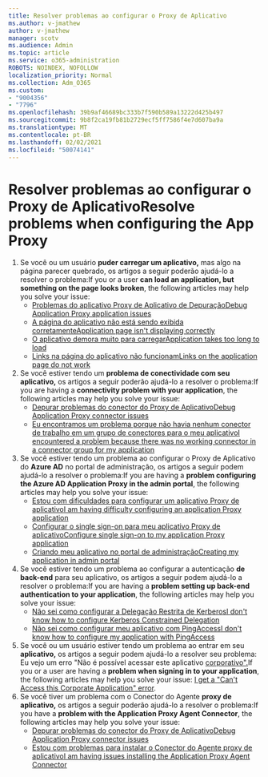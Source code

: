 ```yaml
---
title: Resolver problemas ao configurar o Proxy de Aplicativo
ms.author: v-jmathew
author: v-jmathew
manager: scotv
ms.audience: Admin
ms.topic: article
ms.service: o365-administration
ROBOTS: NOINDEX, NOFOLLOW
localization_priority: Normal
ms.collection: Adm_O365
ms.custom:
- "9004356"
- "7796"
ms.openlocfilehash: 39b9af46689bc333b7f590b589a13222d425b497
ms.sourcegitcommit: 9b8f2ca19fb81b2729ecf5ff7586f4e7d607ba9a
ms.translationtype: MT
ms.contentlocale: pt-BR
ms.lasthandoff: 02/02/2021
ms.locfileid: "50074141"
---
```

# <a name="resolve-problems-when-configuring-the-app-proxy"></a><span data-ttu-id="399ab-102">Resolver problemas ao configurar o Proxy de Aplicativo</span><span class="sxs-lookup"><span data-stu-id="399ab-102">Resolve problems when configuring the App Proxy</span></span>

1. <span data-ttu-id="399ab-103">Se você ou um usuário **puder carregar um aplicativo,** mas algo na página parecer quebrado, os artigos a seguir poderão ajudá-lo a resolver o problema:</span><span class="sxs-lookup"><span data-stu-id="399ab-103">If you or a user **can load an application, but something on the page looks broken**, the following articles may help you solve your issue:</span></span>
    - [<span data-ttu-id="399ab-104">Problemas do aplicativo Proxy de Aplicativo de Depuração</span><span class="sxs-lookup"><span data-stu-id="399ab-104">Debug Application Proxy application issues</span></span>](https://docs.microsoft.com/azure/active-directory/manage-apps/application-proxy-debug-apps)
    - [<span data-ttu-id="399ab-105">A página do aplicativo não está sendo exibida corretamente</span><span class="sxs-lookup"><span data-stu-id="399ab-105">Application page isn't displaying correctly</span></span>](https://docs.microsoft.com/azure/active-directory/application-proxy-page-appearance-broken-problem)
    - [<span data-ttu-id="399ab-106">O aplicativo demora muito para carregar</span><span class="sxs-lookup"><span data-stu-id="399ab-106">Application takes too long to load</span></span>](https://docs.microsoft.com/azure/active-directory/application-proxy-page-load-speed-problem)
    - [<span data-ttu-id="399ab-107">Links na página do aplicativo não funcionam</span><span class="sxs-lookup"><span data-stu-id="399ab-107">Links on the application page do not work</span></span>](https://docs.microsoft.com/azure/active-directory/application-proxy-page-links-broken-problem)
2. <span data-ttu-id="399ab-108">Se você estiver tendo um **problema de conectividade com seu aplicativo,** os artigos a seguir poderão ajudá-lo a resolver o problema:</span><span class="sxs-lookup"><span data-stu-id="399ab-108">If you are having a **connectivity problem with your application**, the following articles may help you solve your issue:</span></span>
    - [<span data-ttu-id="399ab-109">Depurar problemas do conector do Proxy de Aplicativo</span><span class="sxs-lookup"><span data-stu-id="399ab-109">Debug Application Proxy connector issues</span></span>](https://docs.microsoft.com/azure/active-directory/manage-apps/application-proxy-debug-connectors)
    - [<span data-ttu-id="399ab-110">Eu encontramos um problema porque não havia nenhum conector de trabalho em um grupo de conectores para o meu aplicativo</span><span class="sxs-lookup"><span data-stu-id="399ab-110">I encountered a problem because there was no working connector in a connector group for my application</span></span>](https://docs.microsoft.com/azure/active-directory/application-proxy-connectivity-no-working-connector)
3. <span data-ttu-id="399ab-111">Se você estiver tendo um problema ao configurar o Proxy de Aplicativo do **Azure AD** no portal de administração, os artigos a seguir podem ajudá-lo a resolver o problema:</span><span class="sxs-lookup"><span data-stu-id="399ab-111">If you are having a **problem configuring the Azure AD Application Proxy in the admin portal**, the following articles may help you solve your issue:</span></span>
    - [<span data-ttu-id="399ab-112">Estou com dificuldades para configurar um aplicativo Proxy de aplicativo</span><span class="sxs-lookup"><span data-stu-id="399ab-112">I am having difficulty configuring an application Proxy application</span></span>](https://docs.microsoft.com/azure/active-directory/application-proxy-config-how-to)
    - [<span data-ttu-id="399ab-113">Configurar o single sign-on para meu aplicativo Proxy de aplicativo</span><span class="sxs-lookup"><span data-stu-id="399ab-113">Configure single sign-on to my application Proxy application</span></span>](https://docs.microsoft.com/azure/active-directory/application-proxy-config-sso-how-to)
    - [<span data-ttu-id="399ab-114">Criando meu aplicativo no portal de administração</span><span class="sxs-lookup"><span data-stu-id="399ab-114">Creating my application in admin portal</span></span>](https://docs.microsoft.com/azure/active-directory/application-proxy-config-problem)
4. <span data-ttu-id="399ab-115">Se você estiver tendo um problema ao configurar a autenticação **de back-end** para seu aplicativo, os artigos a seguir podem ajudá-lo a resolver o problema:</span><span class="sxs-lookup"><span data-stu-id="399ab-115">If you are having a **problem setting up back-end authentication to your application**, the following articles may help you solve your issue:</span></span>
    - [<span data-ttu-id="399ab-116">Não sei como configurar a Delegação Restrita de Kerberos</span><span class="sxs-lookup"><span data-stu-id="399ab-116">I don't know how to configure Kerberos Constrained Delegation</span></span>](https://docs.microsoft.com/azure/active-directory/application-proxy-back-end-kerberos-constrained-delegation-how-to)
    - [<span data-ttu-id="399ab-117">Não sei como configurar meu aplicativo com PingAccess</span><span class="sxs-lookup"><span data-stu-id="399ab-117">I don't know how to configure my application with PingAccess</span></span>](https://docs.microsoft.com/azure/active-directory/application-proxy-back-end-ping-access-how-to)
5. <span data-ttu-id="399ab-118">Se você ou um usuário estiver tendo um problema ao entrar em seu **aplicativo,** os artigos a seguir podem ajudá-lo a resolver seu problema: Eu vejo um erro "Não é possível acessar este aplicativo [corporativo".](https://docs.microsoft.com/azure/active-directory/application-proxy-sign-in-bad-gateway-timeout-error)</span><span class="sxs-lookup"><span data-stu-id="399ab-118">If you or a user are having a **problem when signing in to your application**, the following articles may help you solve your issue: [I get a "Can't Access this Corporate Application" error](https://docs.microsoft.com/azure/active-directory/application-proxy-sign-in-bad-gateway-timeout-error).</span></span>
6. <span data-ttu-id="399ab-119">Se você tiver um problema com o Conector do Agente **proxy de aplicativo,** os artigos a seguir poderão ajudá-lo a resolver o problema:</span><span class="sxs-lookup"><span data-stu-id="399ab-119">If you have a **problem with the Application Proxy Agent Connector**, the following articles may help you solve your issue:</span></span>
    - [<span data-ttu-id="399ab-120">Depurar problemas do conector do Proxy de Aplicativo</span><span class="sxs-lookup"><span data-stu-id="399ab-120">Debug Application Proxy connector issues</span></span>](https://docs.microsoft.com/azure/active-directory/manage-apps/application-proxy-debug-connectors)
    - [<span data-ttu-id="399ab-121">Estou com problemas para instalar o Conector do Agente proxy de aplicativo</span><span class="sxs-lookup"><span data-stu-id="399ab-121">I am having issues installing the Application Proxy Agent Connector</span></span>](https://docs.microsoft.com/azure/active-directory/application-proxy-connector-installation-problem)
